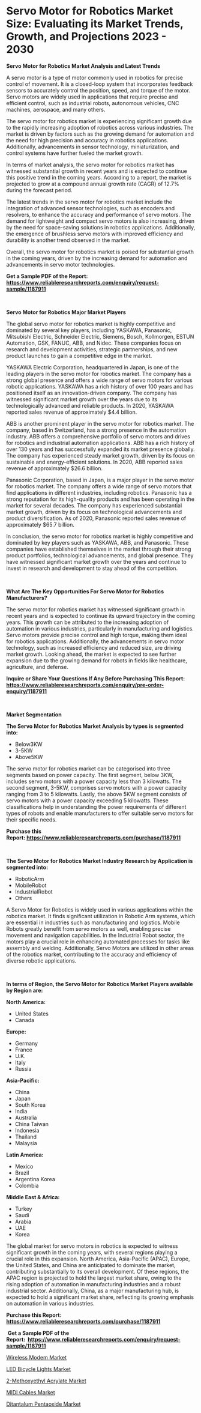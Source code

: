 <p><h1>Servo Motor for Robotics Market Size: Evaluating its Market Trends, Growth, and Projections 2023 - 2030</h1></p><p><strong>Servo Motor for Robotics Market Analysis and Latest Trends</strong></p>
<p><p>A servo motor is a type of motor commonly used in robotics for precise control of movement. It is a closed-loop system that incorporates feedback sensors to accurately control the position, speed, and torque of the motor. Servo motors are widely used in applications that require precise and efficient control, such as industrial robots, autonomous vehicles, CNC machines, aerospace, and many others.</p><p>The servo motor for robotics market is experiencing significant growth due to the rapidly increasing adoption of robotics across various industries. The market is driven by factors such as the growing demand for automation and the need for high precision and accuracy in robotics applications. Additionally, advancements in sensor technology, miniaturization, and control systems have further fueled the market growth.</p><p>In terms of market analysis, the servo motor for robotics market has witnessed substantial growth in recent years and is expected to continue this positive trend in the coming years. According to a report, the market is projected to grow at a compound annual growth rate (CAGR) of 12.7% during the forecast period.</p><p>The latest trends in the servo motor for robotics market include the integration of advanced sensor technologies, such as encoders and resolvers, to enhance the accuracy and performance of servo motors. The demand for lightweight and compact servo motors is also increasing, driven by the need for space-saving solutions in robotics applications. Additionally, the emergence of brushless servo motors with improved efficiency and durability is another trend observed in the market.</p><p>Overall, the servo motor for robotics market is poised for substantial growth in the coming years, driven by the increasing demand for automation and advancements in servo motor technologies.</p></p>
<p><strong>Get a Sample PDF of the Report:&nbsp; <a href="https://www.reliableresearchreports.com/enquiry/request-sample/1187911">https://www.reliableresearchreports.com/enquiry/request-sample/1187911</a></strong></p>
<p>&nbsp;</p>
<p><strong>Servo Motor for Robotics Major Market Players</strong></p>
<p><p>The global servo motor for robotics market is highly competitive and dominated by several key players, including YASKAWA, Panasonic, Mitsubishi Electric, Schneider Electric, Siemens, Bosch, Kollmorgen, ESTUN Automation, GSK, FANUC, ABB, and Nidec. These companies focus on research and development activities, strategic partnerships, and new product launches to gain a competitive edge in the market.</p><p>YASKAWA Electric Corporation, headquartered in Japan, is one of the leading players in the servo motor for robotics market. The company has a strong global presence and offers a wide range of servo motors for various robotic applications. YASKAWA has a rich history of over 100 years and has positioned itself as an innovation-driven company. The company has witnessed significant market growth over the years due to its technologically advanced and reliable products. In 2020, YASKAWA reported sales revenue of approximately $4.4 billion.</p><p>ABB is another prominent player in the servo motor for robotics market. The company, based in Switzerland, has a strong presence in the automation industry. ABB offers a comprehensive portfolio of servo motors and drives for robotics and industrial automation applications. ABB has a rich history of over 130 years and has successfully expanded its market presence globally. The company has experienced steady market growth, driven by its focus on sustainable and energy-efficient solutions. In 2020, ABB reported sales revenue of approximately $26.6 billion.</p><p>Panasonic Corporation, based in Japan, is a major player in the servo motor for robotics market. The company offers a wide range of servo motors that find applications in different industries, including robotics. Panasonic has a strong reputation for its high-quality products and has been operating in the market for several decades. The company has experienced substantial market growth, driven by its focus on technological advancements and product diversification. As of 2020, Panasonic reported sales revenue of approximately $65.7 billion.</p><p>In conclusion, the servo motor for robotics market is highly competitive and dominated by key players such as YASKAWA, ABB, and Panasonic. These companies have established themselves in the market through their strong product portfolios, technological advancements, and global presence. They have witnessed significant market growth over the years and continue to invest in research and development to stay ahead of the competition.</p></p>
<p>&nbsp;</p>
<p><strong>What Are The Key Opportunities For Servo Motor for Robotics Manufacturers?</strong></p>
<p><p>The servo motor for robotics market has witnessed significant growth in recent years and is expected to continue its upward trajectory in the coming years. This growth can be attributed to the increasing adoption of automation in various industries, particularly in manufacturing and logistics. Servo motors provide precise control and high torque, making them ideal for robotics applications. Additionally, the advancements in servo motor technology, such as increased efficiency and reduced size, are driving market growth. Looking ahead, the market is expected to see further expansion due to the growing demand for robots in fields like healthcare, agriculture, and defense.</p></p>
<p><strong>Inquire or Share Your Questions If Any Before Purchasing This Report: <a href="https://www.reliableresearchreports.com/enquiry/pre-order-enquiry/1187911">https://www.reliableresearchreports.com/enquiry/pre-order-enquiry/1187911</a></strong></p>
<p>&nbsp;</p>
<p><strong>Market Segmentation</strong></p>
<p><strong>The Servo Motor for Robotics Market Analysis by types is segmented into:</strong></p>
<p><ul><li>Below3KW</li><li>3-5KW</li><li>Above5KW</li></ul></p>
<p><p>The servo motor for robotics market can be categorised into three segments based on power capacity. The first segment, below 3KW, includes servo motors with a power capacity less than 3 kilowatts. The second segment, 3-5KW, comprises servo motors with a power capacity ranging from 3 to 5 kilowatts. Lastly, the above 5KW segment consists of servo motors with a power capacity exceeding 5 kilowatts. These classifications help in understanding the power requirements of different types of robots and enable manufacturers to offer suitable servo motors for their specific needs.</p></p>
<p><strong>Purchase this Report:&nbsp;<a href="https://www.reliableresearchreports.com/purchase/1187911">https://www.reliableresearchreports.com/purchase/1187911</a></strong></p>
<p>&nbsp;</p>
<p><strong>The Servo Motor for Robotics Market Industry Research by Application is segmented into:</strong></p>
<p><ul><li>RoboticArm</li><li>MobileRobot</li><li>IndustrialRobot</li><li>Others</li></ul></p>
<p><p>A Servo Motor for Robotics is widely used in various applications within the robotics market. It finds significant utilization in Robotic Arm systems, which are essential in industries such as manufacturing and logistics. Mobile Robots greatly benefit from servo motors as well, enabling precise movement and navigation capabilities. In the Industrial Robot sector, the motors play a crucial role in enhancing automated processes for tasks like assembly and welding. Additionally, Servo Motors are utilized in other areas of the robotics market, contributing to the accuracy and efficiency of diverse robotic applications.</p></p>
<p>&nbsp;</p>
<p><strong>In terms of Region, the Servo Motor for Robotics Market Players available by Region are:</strong></p>
<p>
    <p> <strong> North America: </strong>
        <ul>
            <li>United States</li>
            <li>Canada</li>
        </ul>
        </p> 
    <p> <strong> Europe: </strong>
        <ul>
            <li>Germany</li>
            <li>France</li>
            <li>U.K.</li>
            <li>Italy</li>
            <li>Russia</li>
        </ul>
        </p> 
    <p> <strong> Asia-Pacific: </strong>
        <ul>
            <li>China</li>
            <li>Japan</li>
            <li>South Korea</li>
            <li>India</li>
            <li>Australia</li>
            <li>China Taiwan</li>
            <li>Indonesia</li>
            <li>Thailand</li>
            <li>Malaysia</li>
        </ul>
        </p> 
    <p> <strong> Latin America: </strong>
        <ul>
            <li>Mexico</li>
            <li>Brazil</li>
            <li>Argentina Korea</li>
            <li>Colombia</li>
        </ul>
        </p> 
    <p> <strong> Middle East & Africa: </strong>
        <ul>
            <li>Turkey</li>
            <li>Saudi</li>
            <li>Arabia</li>
            <li>UAE</li>
            <li>Korea</li>
        </ul>
    </p>
    </p>
<p><p>The global market for servo motors in robotics is expected to witness significant growth in the coming years, with several regions playing a crucial role in this expansion. North America, Asia-Pacific (APAC), Europe, the United States, and China are anticipated to dominate the market, contributing substantially to its overall development. Of these regions, the APAC region is projected to hold the largest market share, owing to the rising adoption of automation in manufacturing industries and a robust industrial sector. Additionally, China, as a major manufacturing hub, is expected to hold a significant market share, reflecting its growing emphasis on automation in various industries.</p></p>
<p><strong>Purchase this Report: <a href="https://www.reliableresearchreports.com/purchase/1187911">https://www.reliableresearchreports.com/purchase/1187911</a></strong></p>
<p>&nbsp;<strong>Get a Sample PDF of the Report:&nbsp;&nbsp;<a href="https://www.reliableresearchreports.com/enquiry/request-sample/1187911">https://www.reliableresearchreports.com/enquiry/request-sample/1187911</a></strong></p>
<p><strong></strong></p>
<p><p><a href="https://www.linkedin.com/pulse/wireless-modem-market-challenges-opportunities-growth-o69ie/">Wireless Modem Market</a></p><p><a href="https://www.linkedin.com/pulse/decoding-led-bicycle-lights-market-deep-dive-latest-trends-ophle/">LED Bicycle Lights Market</a></p><p><a href="https://medium.com/@kartik.reportprime/2-methoxyethyl-acrylate-market-size-cagr-trends-2024-2030-bb7de7d72f37">2-Methoxyethyl Acrylate Market</a></p><p><a href="https://www.linkedin.com/pulse/midi-cables-market-challenges-opportunities-growth-drivers-y16ae/">MIDI Cables Market</a></p><p><a href="https://medium.com/@yuvicharp23/ditantalum-pentaoxide-market-analysis-its-cagr-market-segmentation-and-global-industry-overview-01e8cbe34e15">Ditantalum Pentaoxide Market</a></p></p>